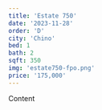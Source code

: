 ```yaml
---
title: 'Estate 750'
date: '2023-11-28'
order: 'D'
city: 'Chino'
bed: 1
bath: 2
sqft: 350
img: 'estate750-fpo.png'
price: '175,000'
---
```


Content
